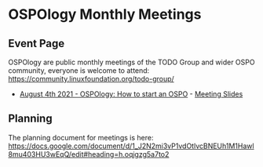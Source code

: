 # OSPOlogy Monthly Meetings

## Event Page

OSPOlogy are public monthly meetings of the TODO Group and wider OSPO community, everyone is welcome to attend:
https://community.linuxfoundation.org/todo-group/

* [August 4th 2021 - OSPOlogy: How to start an OSPO](https://community.linuxfoundation.org/events/details/lfhq-todo-group-presents-ospology-how-to-start-an-ospo-program/) - [Meeting Slides](https://docs.google.com/presentation/d/1avhKMhFi9PJS9ktGJ6HdF5SOk972KBZr51x30kVxzsc/edit?usp=sharing)

## Planning

The planning document for meetings is here: https://docs.google.com/document/d/1_J2N2mi3vP1vdOtlvcBNEUh1M1Hawl8mu403HU3wEqQ/edit#heading=h.oqjgzg5a7to2
